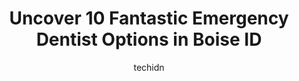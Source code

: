 ---
layout: ampstory
image: https://i0.wp.com/www.depkes.org/wp-content/uploads/2023/06/emergency-dentist-0-in-boise-id-1685822940.jpeg?resize=640,853
author: techidn
featured: false
description: Discover the impressive array of Emergency Dentist options in Boise ID, where you can find 10 of the largest Emergency Dentist establishments in the area. From renowned classics to hidden ge
title: Uncover 10 Fantastic Emergency Dentist Options in Boise ID
cover:
   title: Uncover 10 Fantastic Emergency Dentist Options in Boise ID
   subtitle: Rickpate
   background: https://www.depkes.org/wp-content/uploads/2023/06/emergency-dentist-0-in-boise-id-1685822940.jpeg

pages: 
 - layout: thirds
   top: <h1>#1 Boise River Dental</h1>
   bottom: "<p>My husband and I have been very happy patients of Dr.Weimer at Boise River Dental since he opened his practice.  We feel he and his staff all take time to make you feel w</p>"
   background: https://www.depkes.org/wp-content/uploads/2023/06/emergency-dentist-1-in-boise-id-1685822940.jpeg
   backgroundblur: true
 - layout: thirds
   top: <h1>#2 Prevention Dental</h1>
   bottom: "<p>Honestly one of the BEST dental offices to date that I have dealt with their front desk. Both of them have been fantastic and I am so impressed with their professionalism</p>"
   background: https://www.depkes.org/wp-content/uploads/2023/06/emergency-dentist-2-in-boise-id-1685822941.jpeg
   cta:
      link: https://www.depkes.org/blog/uncover-10-fantastic-emergency-dentist-options-in-boise-id/
      text: Uncover 10 Fantastic Emergency Dentist Options in Boise ID
 - layout: thirds
   top: <h1>#3 Maple Grove Dentistry</h1>
   bottom: "<p>3270 N Maple Grove Rd Ada, Boise, ID 83704, United States</p>"
   background: https://www.depkes.org/wp-content/uploads/2023/06/emergency-dentist-3-in-boise-id-1685822942.jpeg
   cta:
      link: https://www.depkes.org/blog/uncover-10-fantastic-emergency-dentist-options-in-boise-id/
      text: Uncover 10 Fantastic Emergency Dentist Options in Boise ID
 - layout: thirds
   top: <h1>#4 Boise Family Dental Care</h1>
   bottom: "<p>6363 W Emerald St Ste 102, Boise, ID 83704, United States</p>"
   background: https://images.unsplash.com/photo-1602536052359-ef94c21c5948?ixlib=rb-4.0.3&ixid=MnwxMjA3fDB8MHxwaG90by1wYWdlfHx8fGVufDB8fHx8&auto=format&fit=crop&w=640&h=853&q=80
   cta:
      link: https://www.depkes.org/blog/uncover-10-fantastic-emergency-dentist-options-in-boise-id/
      text: Uncover 10 Fantastic Emergency Dentist Options in Boise ID
 - layout: thirds
   top: <h1>#5 Aspen Dental</h1>
   bottom: "<p>8321 W Overland Rd, Boise, ID 83709, United States</p>"
   background: https://images.unsplash.com/photo-1618005182384-a83a8bd57fbe?ixlib=rb-4.0.3&ixid=MnwxMjA3fDB8MHxwaG90by1wYWdlfHx8fGVufDB8fHx8&auto=format&fit=crop&w=640&h=853&q=80
   cta:
      link: https://www.depkes.org/blog/uncover-10-fantastic-emergency-dentist-options-in-boise-id/
      text: Uncover 10 Fantastic Emergency Dentist Options in Boise ID
 - layout: thirds
   top: <h1>#6 Towne Square Dental</h1>
   bottom: "<p>8660 W Emerald St #152, Boise, ID 83704, United States</p>"
   background: https://images.unsplash.com/photo-1618556658017-fd9c732d1360?ixlib=rb-4.0.3&ixid=MnwxMjA3fDB8MHxwaG90by1wYWdlfHx8fGVufDB8fHx8&auto=format&fit=crop&w=640&h=853&q=80
   cta:
      link: https://www.depkes.org/blog/uncover-10-fantastic-emergency-dentist-options-in-boise-id/
      text: Uncover 10 Fantastic Emergency Dentist Options in Boise ID
 - layout: thirds
   top: <h1>#7 Harrison Dental</h1>
   bottom: "<p>1675 W Hill Rd, Boise, ID 83702, United States</p>"
   background: https://images.unsplash.com/photo-1597773150796-e5c14ebecbf5?ixlib=rb-4.0.3&ixid=MnwxMjA3fDB8MHxwaG90by1wYWdlfHx8fGVufDB8fHx8&auto=format&fit=crop&w=640&h=853&q=80
   cta:
      link: https://www.depkes.org/blog/uncover-10-fantastic-emergency-dentist-options-in-boise-id/
      text: Uncover 10 Fantastic Emergency Dentist Options in Boise ID
 - layout: thirds
   middle: Continue reading...
   background: https://images.unsplash.com/photo-1609083590460-7b8cc0ca65f8?ixlib=rb-4.0.3&ixid=MnwxMjA3fDB8MHxwaG90by1wYWdlfHx8fGVufDB8fHx8&auto=format&fit=crop&w=640&h=853&q=80
   cta:
      link: https://www.depkes.org/blog/uncover-10-fantastic-emergency-dentist-options-in-boise-id/
      text: Uncover 10 Fantastic Emergency Dentist Options in Boise ID
      
---